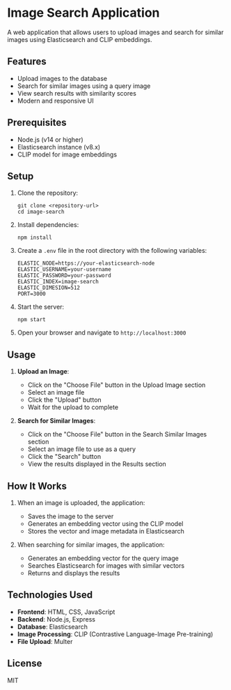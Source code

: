 # Image Search Application

A web application that allows users to upload images and search for similar images using Elasticsearch and CLIP embeddings.

## Features

- Upload images to the database
- Search for similar images using a query image
- View search results with similarity scores
- Modern and responsive UI

## Prerequisites

- Node.js (v14 or higher)
- Elasticsearch instance (v8.x)
- CLIP model for image embeddings

## Setup

1. Clone the repository:
   ```
   git clone <repository-url>
   cd image-search
   ```

2. Install dependencies:
   ```
   npm install
   ```

3. Create a `.env` file in the root directory with the following variables:
   ```
   ELASTIC_NODE=https://your-elasticsearch-node
   ELASTIC_USERNAME=your-username
   ELASTIC_PASSWORD=your-password
   ELASTIC_INDEX=image-search
   ELASTIC_DIMESION=512
   PORT=3000
   ```

4. Start the server:
   ```
   npm start
   ```

5. Open your browser and navigate to `http://localhost:3000`

## Usage

1. **Upload an Image**:
   - Click on the "Choose File" button in the Upload Image section
   - Select an image file
   - Click the "Upload" button
   - Wait for the upload to complete

2. **Search for Similar Images**:
   - Click on the "Choose File" button in the Search Similar Images section
   - Select an image file to use as a query
   - Click the "Search" button
   - View the results displayed in the Results section

## How It Works

1. When an image is uploaded, the application:
   - Saves the image to the server
   - Generates an embedding vector using the CLIP model
   - Stores the vector and image metadata in Elasticsearch

2. When searching for similar images, the application:
   - Generates an embedding vector for the query image
   - Searches Elasticsearch for images with similar vectors
   - Returns and displays the results

## Technologies Used

- **Frontend**: HTML, CSS, JavaScript
- **Backend**: Node.js, Express
- **Database**: Elasticsearch
- **Image Processing**: CLIP (Contrastive Language-Image Pre-training)
- **File Upload**: Multer

## License

MIT
